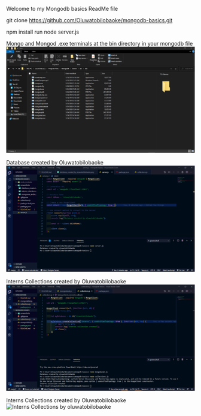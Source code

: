Welcome to my Mongodb basics ReadMe file

git clone https://github.com/Oluwatobilobaoke/mongodb-basics.git

npm install
run node server.js

Mongo and Mongod .exe terminals at the bin directory in your mongodb file
![Mongo and Mongod .exe terminals at the bin directory in your mongodb file](screenshots/mongoexe_andmongodexe_in_bin_folder.png "Mongo.exe and Mongod.exe ")

Database created by Oluwatobilobaoke
![Successful Creation of Database by oluwatobilobaoke](screenshots/database_created_by_oluwatobilobaoke.png "Database created by oluwatobilobaoke")

Interns Collections created by Oluwatobilobaoke
![Interns Collections by oluwatobilobaoke](screenshots/interns_colections.png "interns Collection created by oluwatobilobaoke")

Interns Collections created by Oluwatobilobaoke
![Interns Collections by oluwatobilobaoke](interns_colections_with_insert_document.png "interns Collection created by oluwatobilobaoke")